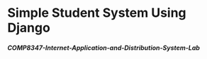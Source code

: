 # Simple Student System Using Django
##### COMP8347-Internet-Application-and-Distribution-System-Lab

